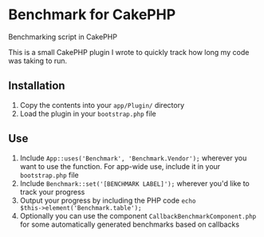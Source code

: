 Benchmark for CakePHP
=====================

Benchmarking script in CakePHP

This is a small CakePHP plugin I wrote to quickly track how long my code was taking to run.

Installation
------------
1. Copy the contents into your <code>app/Plugin/</code> directory
2. Load the plugin in your <code>bootstrap.php</code> file

Use
---
1. Include <code>App::uses('Benchmark', 'Benchmark.Vendor');</code> wherever you want to use the function. For app-wide use, include it in your <code>bootstrap.php</code> file
2. Include <code>Benchmark::set('[BENCHMARK LABEL]');</code> wherever you'd like to track your progress
3. Output your progress by including the PHP code <code>echo $this->element('Benchmark.table'); </code>
4. Optionally you can use the component <code>CallbackBenchmarkComponent.php</code> for some automatically generated benchmarks based on callbacks
